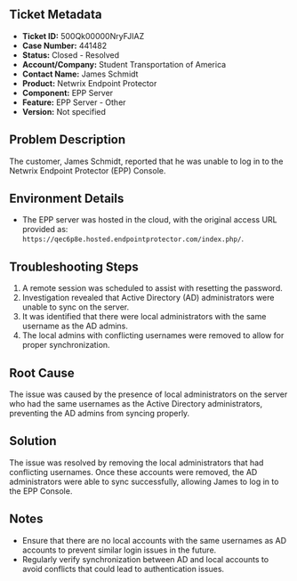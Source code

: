 ## Ticket Metadata
- **Ticket ID:** 500Qk00000NryFJIAZ
- **Case Number:** 441482
- **Status:** Closed - Resolved
- **Account/Company:** Student Transportation of America
- **Contact Name:** James Schmidt
- **Product:** Netwrix Endpoint Protector
- **Component:** EPP Server
- **Feature:** EPP Server - Other
- **Version:** Not specified

## Problem Description
The customer, James Schmidt, reported that he was unable to log in to the Netwrix Endpoint Protector (EPP) Console.

## Environment Details
- The EPP server was hosted in the cloud, with the original access URL provided as: `https://qec6p8e.hosted.endpointprotector.com/index.php/`.

## Troubleshooting Steps
1. A remote session was scheduled to assist with resetting the password.
2. Investigation revealed that Active Directory (AD) administrators were unable to sync on the server.
3. It was identified that there were local administrators with the same username as the AD admins.
4. The local admins with conflicting usernames were removed to allow for proper synchronization.

## Root Cause
The issue was caused by the presence of local administrators on the server who had the same usernames as the Active Directory administrators, preventing the AD admins from syncing properly.

## Solution
The issue was resolved by removing the local administrators that had conflicting usernames. Once these accounts were removed, the AD administrators were able to sync successfully, allowing James to log in to the EPP Console.

## Notes
- Ensure that there are no local accounts with the same usernames as AD accounts to prevent similar login issues in the future.
- Regularly verify synchronization between AD and local accounts to avoid conflicts that could lead to authentication issues.